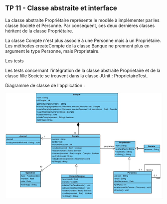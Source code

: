 ## TP 11 - Classe abstraite et interface

La classe abstraite Propriétaire représente le modèle à implémenter par les classe Société et Personne. Par conséquent, ces deux dernières classes héritent de la classe Propriétaire.

La classe Compte n'est plus associé à une Personne mais à un Propriétaire.
Les méthodes createCompte de la classe Banque ne prennent plus en argument le type Personne, mais Proprietaire.

Les tests 

Les tests concernant l'intégration de la classe abstraite Proprietaire et de la classe fille Societe se trouvent dans la classe JUnit : ProprietaireTest.

Diagramme de classe de l'application : 

![alt tag](https://raw.githubusercontent.com/jdflaugergues/TP_banque/master/img/DiagrammeClasse.jpg)
